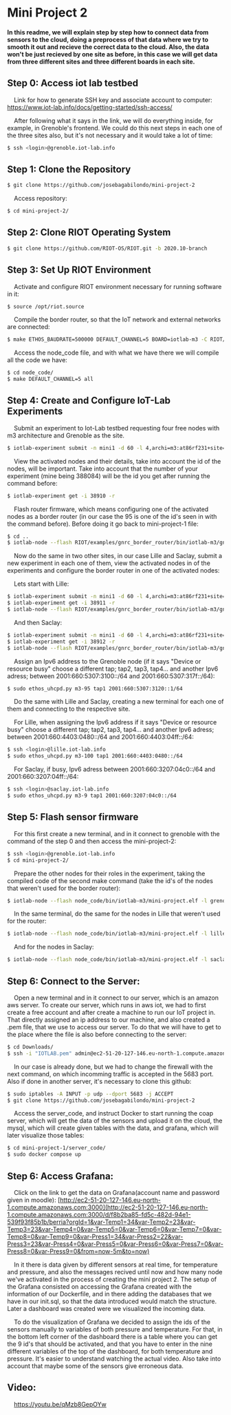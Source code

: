 # Mini Project 2
#### In this readme, we will explain step by step how to connect data from sensors to the cloud, doing a preprocess of that data where we try to smooth it out and recieve the correct data to the cloud. Also, the data won't be just recieved by one site as before, in this case we will get data from three different sites and three different boards in each site. 

## Step 0: Access iot lab testbed

&nbsp;&nbsp;&nbsp;&nbsp;Link for how to generate SSH key and associate account to computer: https://www.iot-lab.info/docs/getting-started/ssh-access/

&nbsp;&nbsp;&nbsp;&nbsp;After following what it says in the link, we will do everything inside, for example, in Grenoble's frontend. We could do this next steps in each one of the three sites also, but it's not necessary and it would take a lot of time:

```bash
$ ssh <login>@grenoble.iot-lab.info
```
## Step 1: Clone the Repository

```bash
$ git clone https://github.com/josebagabilondo/mini-project-2
```
&nbsp;&nbsp;&nbsp;&nbsp;Access repository:
```bash
$ cd mini-project-2/
```

## Step 2: Clone RIOT Operating System
```bash
$ git clone https://github.com/RIOT-OS/RIOT.git -b 2020.10-branch
```

## Step 3: Set Up RIOT Environment
&nbsp;&nbsp;&nbsp;&nbsp;Activate and configure RIOT environment necessary for running software in it:
```bash
$ source /opt/riot.source
```
&nbsp;&nbsp;&nbsp;&nbsp;Compile the border router, so that the IoT network and external networks are connected:
```bash
$ make ETHOS_BAUDRATE=500000 DEFAULT_CHANNEL=5 BOARD=iotlab-m3 -C RIOT/examples/gnrc_border_router clean all
```
&nbsp;&nbsp;&nbsp;&nbsp;Access the node_code file, and with what we have there we will compile all the code we have:
```bash
$ cd node_code/
$ make DEFAULT_CHANNEL=5 all
```

## Step 4: Create and Configure IoT-Lab Experiments
&nbsp;&nbsp;&nbsp;&nbsp;Submit an experiment to Iot-Lab testbed requesting four free nodes with m3 architecture and Grenoble as the site.
```bash
$ iotlab-experiment submit -n mini1 -d 60 -l 4,archi=m3:at86rf231+site=grenoble
```
&nbsp;&nbsp;&nbsp;&nbsp;View the activated nodes and their details, take into account the id of the nodes, will be important. Take into account that the number of your experiment (mine being 388084) will be the id you get after running the command before:
```bash
$ iotlab-experiment get -i 38910 -r
```
&nbsp;&nbsp;&nbsp;&nbsp;Flash router firmware, which means configuring one of the activated nodes as a border router (in our case the 95 is one of the id's seen in with the command before). Before doing it go back to mini-project-1 file:
```bash
$ cd ..
$ iotlab-node --flash RIOT/examples/gnrc_border_router/bin/iotlab-m3/gnrc_border_router.elf -l grenoble,m3,95
```
&nbsp;&nbsp;&nbsp;&nbsp;Now do the same in two other sites, in our case Lille and Saclay, submit a new experiment in each one of them, view the activated nodes in of the experiments and configure the border router in one of the activated nodes:

&nbsp;&nbsp;&nbsp;&nbsp;Lets start with Lille:
```bash
$ iotlab-experiment submit -n mini1 -d 60 -l 4,archi=m3:at86rf231+site=lille
$ iotlab-experiment get -i 38911 -r
$ iotlab-node --flash RIOT/examples/gnrc_border_router/bin/iotlab-m3/gnrc_border_router.elf -l lille,m3,100 -i 38911
```
&nbsp;&nbsp;&nbsp;&nbsp;And then Saclay:
```bash
$ iotlab-experiment submit -n mini1 -d 60 -l 4,archi=m3:at86rf231+site=saclay
$ iotlab-experiment get -i 38912 -r
$ iotlab-node --flash RIOT/examples/gnrc_border_router/bin/iotlab-m3/gnrc_border_router.elf -l saclay,m3,9 -i 38912
```
&nbsp;&nbsp;&nbsp;&nbsp;Assign an Ipv6 address to the Grenoble node (if it says "Device or resource busy" choose a different tap; tap2, tap3, tap4... and another Ipv6 adress; between 2001:660:5307:3100::/64	and 2001:660:5307:317f::/64):
```bash
$ sudo ethos_uhcpd.py m3-95 tap1 2001:660:5307:3120::1/64
```
&nbsp;&nbsp;&nbsp;&nbsp;Do the same with Lille and Saclay, creating a new terminal for each one of them and connecting to the respective site.

&nbsp;&nbsp;&nbsp;&nbsp;For Lille, when assigning the Ipv6 address if it says "Device or resource busy" choose a different tap; tap2, tap3, tap4... and another Ipv6 adress; between 2001:660:4403:0480::/64	and 2001:660:4403:04ff::/64:
```bash
$ ssh <login>@lille.iot-lab.info
$ sudo ethos_uhcpd.py m3-100 tap1 2001:660:4403:0480::/64
```
&nbsp;&nbsp;&nbsp;&nbsp;For Saclay, if busy, Ipv6 adress between 2001:660:3207:04c0::/64	and 2001:660:3207:04ff::/64:
```bash
$ ssh <login>@saclay.iot-lab.info
$ sudo ethos_uhcpd.py m3-9 tap1 2001:660:3207:04c0::/64
```
## Step 5: Flash sensor firmware
&nbsp;&nbsp;&nbsp;&nbsp;For this first create a new terminal, and in it connect to grenoble with the command of the step 0 and then access the mini-project-2:
```bash
$ ssh <login>@grenoble.iot-lab.info
$ cd mini-project-2/
```
&nbsp;&nbsp;&nbsp;&nbsp;Prepare the other nodes for their roles in the experiment, taking the compiled code of the second make command (take the id's of the nodes that weren't used for the border router):
```bash
$ iotlab-node --flash node_code/bin/iotlab-m3/mini-project.elf -l grenoble,m3,96+97+102 -i 38910
```
&nbsp;&nbsp;&nbsp;&nbsp;In the same terminal, do the same for the nodes in Lille that weren't used for the router:
```bash
$ iotlab-node --flash node_code/bin/iotlab-m3/mini-project.elf -l lille,m3,101+102+103 -i 38911
```
&nbsp;&nbsp;&nbsp;&nbsp;And for the nodes in Saclay:
```bash
$ iotlab-node --flash node_code/bin/iotlab-m3/mini-project.elf -l saclay,m3,10+11+12 -i 38912
```
## Step 6: Connect to the Server:
&nbsp;&nbsp;&nbsp;&nbsp;Open a new terminal and in it connect to our server, which is an amazon aws server. To create our server, which runs in aws iot, we had to first create a free account and after create a machine to run our IoT project in. That directly assigned an ip address to our machine, and also created a .pem file, that we use to access our server. To do that we will have to get to the place where the file is also before connecting to the server:
```bash
$ cd Downloads/
$ ssh -i "IOTLAB.pem" admin@ec2-51-20-127-146.eu-north-1.compute.amazonaws.com
```
&nbsp;&nbsp;&nbsp;&nbsp;In our case is already done, but we had to change the firewall with the next command, on which incomming traffic is accepted in the 5683 port. Also if done in another server, it's necessary to clone this github:
```bash
$ sudo iptables -A INPUT -p udp --dport 5683 -j ACCEPT
$ git clone https://github.com/josebagabilondo/mini-project-2
```
&nbsp;&nbsp;&nbsp;&nbsp;Access the server_code, and instruct Docker to start running the coap server, which will get the data of the sensors and upload it on the cloud,  the mysql, which will create given tables with the data, and grafana, which will later visualize those tables:
```bash
$ cd mini-project-1/server_code/
$ sudo docker compose up
```
## Step 6: Access Grafana:
&nbsp;&nbsp;&nbsp;&nbsp;Click on the link to get the data on Grafana(account name and password given in moodle): [http://ec2-51-20-127-146.eu-north-1.compute.amazonaws.com:3000](http://ec2-51-20-127-146.eu-north-1.compute.amazonaws.com:3000/d/f8b2ba85-fd5c-482d-94e1-539f93f85b1b/berria?orgId=1&var-Temp1=34&var-Temp2=23&var-Temp3=23&var-Temp4=0&var-Temp5=0&var-Temp6=0&var-Temp7=0&var-Temp8=0&var-Temp9=0&var-Press1=34&var-Press2=22&var-Press3=23&var-Press4=0&var-Press5=0&var-Press6=0&var-Press7=0&var-Press8=0&var-Press9=0&from=now-5m&to=now)

&nbsp;&nbsp;&nbsp;&nbsp;In it there is data given by different sensors at real time, for temperature and pressure, and also the messages recived until now and how many node we've activated in the process of creating the mini project 2. The setup of the Grafana consisted on accessing the Grafana created with the information of our Dockerfile, and in there adding the databases that we have in our init.sql, so that the data introduced would match the structure. Later a dashboard was created were we visualized the incoming data.

&nbsp;&nbsp;&nbsp;&nbsp;To do the visualization of Grafana we decided to assign the ids of the sensors manually to variables of both pressure and temperature. For that, in the bottom left corner of the dashboard there is a table where you can get the 9 id's that should be activated, and that you have to enter in the nine different variables of the top of the dashboard, for both temperature and pressure. It's easier to understand watching the actual video. Also take into account that maybe some of the sensors give erroneous data.

## Video:
&nbsp;&nbsp;&nbsp;&nbsp;https://youtu.be/qMzb8GepOYw
